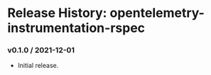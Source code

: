 # Release History: opentelemetry-instrumentation-rspec

### v0.1.0 / 2021-12-01

* Initial release.
